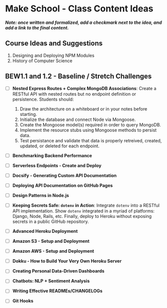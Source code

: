 # Make School - Class Content Ideas

_**Note: once written and formalized, add a checkmark next to the idea, and add a link to the final content.**_

## Course Ideas and Suggestions

1. Designing and Deploying NPM Modules
1. History of Computer Science

## BEW1.1 and 1.2 - Baseline / Stretch Challenges

- [ ] **Nested Express Routes + Complex MongoDB Associations**:
  Create a RESTful API with nested routes but no endpoint definition or persistence. Students should:
  1. Draw the architecture on a whiteboard or in your notes before starting.
  1. Initialize the database and connect Node via Mongoose.
  1. Create the Mongoose model(s) required in order to query MongoDB.
  1. Implement the resource stubs using Mongoose methods to persist data.
  1. Test persistance and validate that data is properly retreived, created, updated, or deleted for each endpoint.

- [ ] **Benchmarking Backend Performance**

- [ ] **Serverless Endpoints - Create and Deploy**

- [ ] **Docsify - Generating Custom API Documentation**

- [ ] **Deploying API Documentation on GitHub Pages**

- [ ] **Design Patterns in Node.js**

- [ ] **Keeping Secrets Safe: `dotenv` in Action**:
  Integrate `dotenv` into a RESTful API implementation. Show `dotenv` integrated in a myriad of platforms: Django, Node, Rails, etc. Finally, deploy to Heroku without exposing secrets in a public GitHub repository.

- [ ] **Advanced Heroku Deployment**

- [ ] **Amazon S3 - Setup and Deployment**

- [ ] **Amazon AWS - Setup and Deployment**

- [ ] **Dokku - How to Build Your Very Own Heroku Server**

- [ ] **Creating Personal Data-Driven Dashboards**

- [ ] **Chatbots: NLP + Sentiment Analysis**

- [ ] **Writing Effective READMEs/CHANGELOGs**

- [ ] **Git Hooks**
